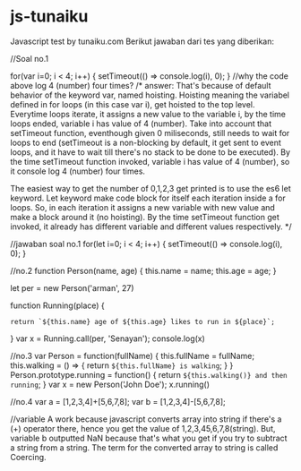 # js-tunaiku
Javascript test by tunaiku.com
Berikut jawaban dari tes yang diberikan:

//Soal no.1

for(var i=0; i < 4; i++) {
    setTimeout(() => console.log(i), 0);
}
//why the code above log 4 (number) four times?
/* 
answer: 
That's because of default behavior of the keyword var, named hoisting. Hoisting meaning the variabel defined in for loops (in this case  var i), get hoisted to the top level.
Everytime loops iterate, it assigns a new value to the variable i, by the time loops ended, variable i has value of 4 (number). Take into account that setTimeout function, eventhough given 0 miliseconds, still needs to wait for loops to end (setTimeout is a non-blocking by default, it get sent to event loops, and it have to wait till there's no stack to be done to be executed). By the time setTimeout function invoked, variable i has value of 4 (number), so it console log 4 (number) four times.


The easiest way to get the number of 0,1,2,3 get printed is to use the es6 let keyword. Let keyword make code block for itself each iteration inside a for loops. So, in each iteration it assigns a new variable with new value and make a block around it (no hoisting). By the time setTimeout function get invoked, it already has different variable and different values respectively.
*/

//jawaban soal no.1
for(let i=0; i < 4; i++) {
    setTimeout(() => console.log(i), 0);
}


//no.2
function Person(name, age) {
    this.name = name;
    this.age = age;
}

let per = new Person('arman', 27)

function Running(place) {
    
    return `${this.name} age of ${this.age} likes to run in ${place}`;
}
var x = Running.call(per, 'Senayan');
console.log(x) 




//no.3
var Person = function(fullName) {
    this.fullName = fullName;
    this.walking = () => {
        return `${this.fullName} is walking`;
    }
}
Person.prototype.running = function() {
    return `${this.walking()} and then running`;
}
var x = new Person('John Doe');
x.running() 


//no.4
var a = [1,2,3,4]+[5,6,7,8];
var b = [1,2,3,4]-[5,6,7,8];

//variable A work because javascript converts array into string if there's a (+) operator there, hence you get the value of 1,2,3,45,6,7,8(string). But, variable b outputted NaN because that's what you get if you try to subtract a string from a string. The term for the converted array to string is called Coercing.
